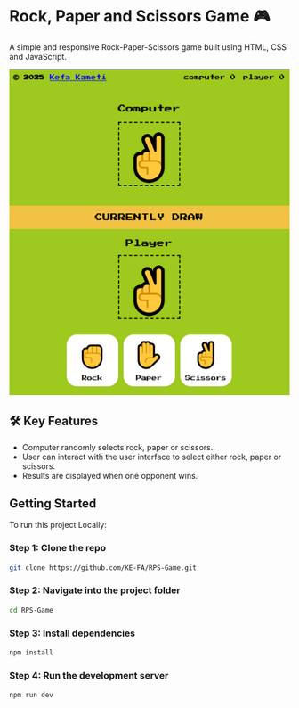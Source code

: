 # Rock, Paper and Scissors Game 🎮

A simple and responsive Rock-Paper-Scissors game built using HTML, CSS and JavaScript.

![game user interafce](./Images/RPS.PNG)


## 🛠️ Key Features

- Computer randomly selects rock, paper or scissors.
- User can interact with the user interface to select either rock, paper or scissors.
- Results are displayed when one opponent wins.

## Getting Started

To run this project Locally:

### Step 1: Clone the repo

```bash
git clone https://github.com/KE-FA/RPS-Game.git
```

### Step 2: Navigate into the project folder

```bash
cd RPS-Game
```

### Step 3: Install dependencies

```bash
npm install
```

### Step 4: Run the development server

```bash
npm run dev
```
